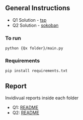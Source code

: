 ## General Instructions

- Q1 Solution - [tsp](./tsp)
- Q2 Solution - [sokoban](./sokoban/)

### To run
```
python {Qx folder}/main.py
```

### Requirements
~~~
pip install requirements.txt
~~~

## Report 
Invidivual reports inside each folder

- Q1: [README](./tsp/README.md)
- Q2: [README](./sokoban/readme.md)

